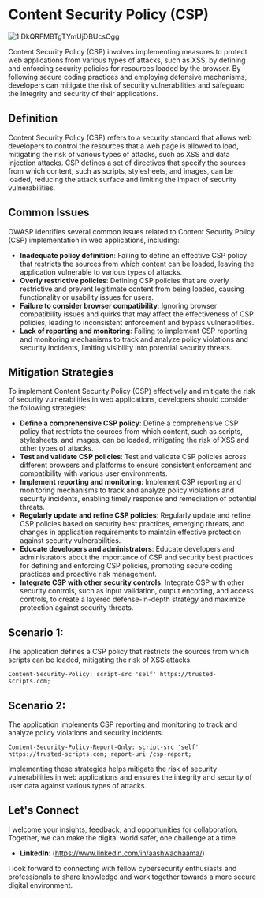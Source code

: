 # Content Security Policy (CSP)

![1 DkQRFMBTgTYmUjDBUcsOgg](https://github.com/vsang181/OWASP-Interview-Preperation/assets/28651683/1c0e70e7-dc09-4b85-ade1-e373f07cb6ed)

Content Security Policy (CSP) involves implementing measures to protect web applications from various types of attacks, such as XSS, by defining and enforcing security policies for resources loaded by the browser. By following secure coding practices and employing defensive mechanisms, developers can mitigate the risk of security vulnerabilities and safeguard the integrity and security of their applications.
## Definition

Content Security Policy (CSP) refers to a security standard that allows web developers to control the resources that a web page is allowed to load, mitigating the risk of various types of attacks, such as XSS and data injection attacks. CSP defines a set of directives that specify the sources from which content, such as scripts, stylesheets, and images, can be loaded, reducing the attack surface and limiting the impact of security vulnerabilities.

## Common Issues

OWASP identifies several common issues related to Content Security Policy (CSP) implementation in web applications, including:

- **Inadequate policy definition**: Failing to define an effective CSP policy that restricts the sources from which content can be loaded, leaving the application vulnerable to various types of attacks.
- **Overly restrictive policies**: Defining CSP policies that are overly restrictive and prevent legitimate content from being loaded, causing functionality or usability issues for users.
- **Failure to consider browser compatibility**: Ignoring browser compatibility issues and quirks that may affect the effectiveness of CSP policies, leading to inconsistent enforcement and bypass vulnerabilities.
- **Lack of reporting and monitoring**: Failing to implement CSP reporting and monitoring mechanisms to track and analyze policy violations and security incidents, limiting visibility into potential security threats.

## Mitigation Strategies

To implement Content Security Policy (CSP) effectively and mitigate the risk of security vulnerabilities in web applications, developers should consider the following strategies:

- **Define a comprehensive CSP policy**: Define a comprehensive CSP policy that restricts the sources from which content, such as scripts, stylesheets, and images, can be loaded, mitigating the risk of XSS and other types of attacks.
- **Test and validate CSP policies**: Test and validate CSP policies across different browsers and platforms to ensure consistent enforcement and compatibility with various user environments.
- **Implement reporting and monitoring**: Implement CSP reporting and monitoring mechanisms to track and analyze policy violations and security incidents, enabling timely response and remediation of potential threats.
- **Regularly update and refine CSP policies**: Regularly update and refine CSP policies based on security best practices, emerging threats, and changes in application requirements to maintain effective protection against security vulnerabilities.
- **Educate developers and administrators**: Educate developers and administrators about the importance of CSP and security best practices for defining and enforcing CSP policies, promoting secure coding practices and proactive risk management.
- **Integrate CSP with other security controls**: Integrate CSP with other security controls, such as input validation, output encoding, and access controls, to create a layered defense-in-depth strategy and maximize protection against security threats.

## Scenario 1:

The application defines a CSP policy that restricts the sources from which scripts can be loaded, mitigating the risk of XSS attacks.

```
Content-Security-Policy: script-src 'self' https://trusted-scripts.com;
```

## Scenario 2:

The application implements CSP reporting and monitoring to track and analyze policy violations and security incidents.

```
Content-Security-Policy-Report-Only: script-src 'self' https://trusted-scripts.com; report-uri /csp-report;
```

Implementing these strategies helps mitigate the risk of security vulnerabilities in web applications and ensures the integrity and security of user data against various types of attacks.

## Let's Connect

I welcome your insights, feedback, and opportunities for collaboration. Together, we can make the digital world safer, one challenge at a time.

- **LinkedIn**: (https://www.linkedin.com/in/aashwadhaama/)

I look forward to connecting with fellow cybersecurity enthusiasts and professionals to share knowledge and work together towards a more secure digital environment.
